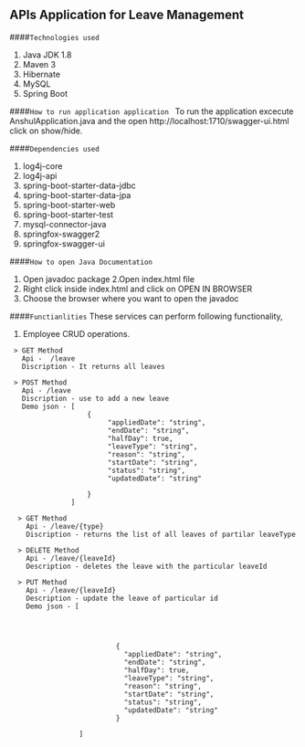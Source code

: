 

##  APIs Application for Leave  Management

####``Technologies used``

1. Java JDK 1.8
2. Maven 3
3. Hibernate
4. MySQL
5. Spring Boot

####``How to run application application ``
To run the application excecute  AnshulApplication.java 
and the open http://localhost:1710/swagger-ui.html 
click on show/hide.

####``Dependencies used``

1.  log4j-core
2.  log4j-api
3.  spring-boot-starter-data-jdbc
4.  spring-boot-starter-data-jpa
5.  spring-boot-starter-web
6.  spring-boot-starter-test
7.  mysql-connector-java
8.  springfox-swagger2
10. springfox-swagger-ui

####``How to open Java Documentation``

1. Open javadoc package
2.Open index.html file
3. Right click inside index.html and click on OPEN IN BROWSER
4. Choose the browser where you want to open the javadoc

####``Functianlities``
These services can perform following functionality,

   1. Employee CRUD operations.
   
     > GET Method 
       Api -  /leave
       Discription - It returns all leaves
      
     > POST Method
       Api - /leave
       Discription - use to add a new leave
       Demo json - [
                       { 
                            "appliedDate": "string",
                            "endDate": "string",
                            "halfDay": true,
                            "leaveType": "string",
                            "reason": "string",
                            "startDate": "string",
                            "status": "string",
                            "updatedDate": "string"
                          
                       }
                   ] 
                   
      > GET Method
        Api - /leave/{type}
        Discription - returns the list of all leaves of partilar leaveType
        
      > DELETE Method
        Api - /leave/{leaveId}
        Description - deletes the leave with the particular leaveId
        
      > PUT Method
        Api - /leave/{leaveId}
        Description - update the leave of particular id
        Demo json - [
                          
                          
                          
                          
                              {
                                "appliedDate": "string",
                                "endDate": "string",
                                "halfDay": true,
                                "leaveType": "string",
                                "reason": "string",
                                "startDate": "string",
                                "status": "string",
                                "updatedDate": "string"
                              }
                          
                     ] 
      
   




